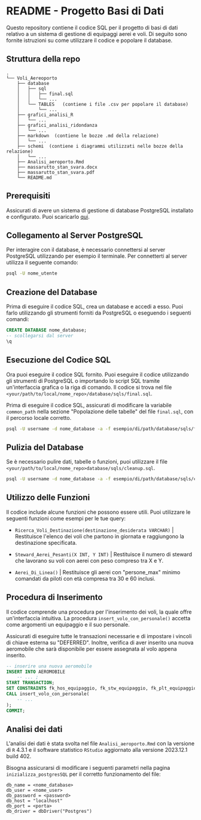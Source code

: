 # README - Progetto Basi di Dati

Questo repository contiene il codice SQL per il progetto di basi di dati relativo a un sistema di gestione di equipaggi aerei e voli. Di seguito sono fornite istruzioni su come utilizzare il codice e popolare il database.

## Struttura della repo

```
.
└── Voli_Aereoporto
    ├── database
    │   ├── sql
    │   │   ├── final.sql
    │   │   └── ...
    │   └── TABLES   (contiene i file .csv per popolare il database)
    │       └── ...
    ├── grafici_analisi_R
    │   └── ...
    ├── grafici_analisi_ridondanza
    │   └── ...
    ├── markdown  (contiene le bozze .md della relazione)
    │   └── ...
    ├── schemi  (contiene i diagrammi utilizzati nelle bozze della relazione)
    │   └── ...
    ├── Analisi_aeroporto.Rmd
    ├── massarutto_stan_svara.docx
    ├── massarutto_stan_svara.pdf
    └── README.md
```

## Prerequisiti

Assicurati di avere un sistema di gestione di database PostgreSQL installato e configurato. Puoi scaricarlo [qui](https://www.postgresql.org/download/).

## Collegamento al Server PostgreSQL

Per interagire con il database, è necessario connettersi al server PostgreSQL utilizzando per esempio il terminale.
Per connetterti al server utilizza il seguente comando:

```bash
psql -U nome_utente
```

## Creazione del Database

Prima di eseguire il codice SQL, crea un database e accedi a esso. Puoi farlo utilizzando gli strumenti forniti da PostgreSQL o eseguendo i seguenti comandi:

```sql
CREATE DATABASE nome_database;
-- scollegarsi dal server
\q
```

## Esecuzione del Codice SQL

Ora puoi eseguire il codice SQL fornito. Puoi eseguire il codice utilizzando gli strumenti di PostgreSQL o importando lo script SQL tramite un'interfaccia grafica o la riga di comando. Il codice si trova nel file `<your/path/to/local/nome_repo>/database/sqls/final.sql`.

Prima di eseguire il codice SQL, assicurati di modificare la variabile `common_path` nella sezione "Popolazione delle tabelle" del file `final.sql`, con il percorso locale corretto.

```bash
psql -U username -d nome_database -a -f esempio/di/path/database/sqls/final.sql
```

## Pulizia del Database

Se è necessario pulire dati, tabelle o funzioni, puoi utilizzare il file `<your/path/to/local/nome_repo>database/sqls/cleanup.sql`.

```bash
psql -U username -d nome_database -a -f esempio/di/path/database/sqls/cleanup.sql
```

## Utilizzo delle Funzioni

Il codice include alcune funzioni che possono essere utili. Puoi utilizzare le seguenti funzioni come esempi per le tue query:

- `Ricerca_Voli_Destinazione(destinazione_desiderata VARCHAR)` | Restituisce l'elenco dei voli che partono in giornata e raggiungono la destinazione specificata.

- `Steward_Aerei_Pesanti(X INT, Y INT)` | Restituisce il numero di steward che lavorano su voli con aerei con peso compreso tra X e Y.

- `Aerei_Di_Linea()` | Restituisce gli aerei con "persone_max" minimo comandati da piloti con età compresa tra 30 e 60 inclusi.

## Procedura di Inserimento

Il codice comprende una procedura per l'inserimento dei voli, la quale offre un'interfaccia intuitiva. La procedura `insert_volo_con_personale()` accetta come argomenti un equipaggio e il suo personale.

Assicurati di eseguire tutte le transazioni necessarie e di impostare i vincoli di chiave esterna su "DEFERRED". Inoltre, verifica di aver inserito una nuova aeromobile che sarà disponibile per essere assegnata al volo appena inserito.

```sql
-- inserire una nuova aeromobile
INSERT INTO AEROMOBILE 
    -- ... ;
START TRANSACTION;
SET CONSTRAINTS fk_hos_equipaggio, fk_stw_equipaggio, fk_plt_equipaggio, fk_volo_equipaggio DEFERRED;
CALL insert_volo_con_personale( 
    -- ... 
);
COMMIT;
```

## Analisi dei dati
L'analisi dei dati è stata svolta nel file `Analisi_aeroporto.Rmd` con la versione di `R` 4.3.1 e il software statistico `RStudio` aggiornato alla versione 2023.12.1 build 402.

Bisogna assicurarsi di modificare i seguenti parametri nella pagina `inizializza_postgresSQL` per il corretto funzionamento del file:

```
db_name = <nome_database>
db_user = <nome_user>
db_password = <password>
db_host = "localhost"
db_port = <porta>
db_driver = dbDriver("Postgres")
```